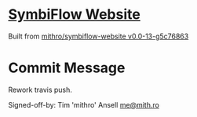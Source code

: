 # [SymbiFlow Website](https://symbiflow.github.io)

Built from [mithro/symbiflow-website v0.0-13-g5c76863](https://github.com/mithro/symbiflow-website/commit/5c768633a8e2477e2cf7e240834e4f33d5f698af)

# Commit Message

Rework travis push.

Signed-off-by: Tim 'mithro' Ansell <me@mith.ro>
